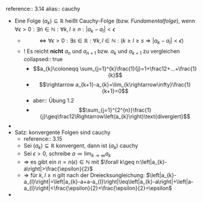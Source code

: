reference:: 3.14
alias:: cauchy

- Eine Folge $\left(a_{k}\right)\subseteq\mathbb{R}$ heißt Cauchy-Folge (bzw. *Fundamentalfolge*), wenn $\forall\epsilon>0:\exists n\in\mathbb{N}:\forall k,l\geq n:\left|a_{k}-a_{l}\right|<\epsilon$
	- $$\Leftrightarrow\forall\epsilon>0:\exists s\in\mathbb{R}:\forall k,l\in\mathbb{N}:\left(k\geq l\geq s\Rightarrow\left|a_{k}-a_{l}\right|<\epsilon\right)$$
	- ! Es reicht **nicht** $a_{n}$ und $a_{n+1}$ bzw. $a_{k}$ und $a_{k+1}$ zu vergleichen
	  collapsed:: true
		- $$a_{k}\coloneqq \sum_{j=1}^{k}\frac{1}{j}=1+\frac12+...+\frac{1}{k}$$
		- $$\rightarrow a_{k+1}-a_{k}=\lim_{k\rightarrow\infty}\frac{1}{k+1}=0$$
		- aber:: Übung 1.2
		- $$\sum_{j=1}^{2^{n}}\frac{1}{j}\geq\frac12\Rightarrow\left(a_{k}\right)\text{divergiert}$$
-
- Satz: konvergente Folgen sind cauchy
	- reference:: 3.15
	- Sei $\left(a_{k}\right)\subseteq\mathbb{R}$ konvergent, dann ist $\left(a_{k}\right)$ cauchy
	- Sei $\epsilon>0$, schreibe $a\coloneqq \lim_{k\rightarrow\infty}a_{k}$
	- => es gibt ein $n=n\left(\epsilon\right)\in\mathbb{N}$ mit $\forall k\geq n:\left|a_{k}-a\right|>\frac{\epsilon}{2}$
	- => für $k,l\geq n$ gilt nach der Dreiecksungleichung: $\left|a_{k}-a_{l}\right|=\left|a_{k}-a+a-a_{l}\right|\leq\left|a_{k}-a\right|+\left|a-a_{l}\right|<\frac{\epsilon}{2}+\frac{\epsilon}{2}=\epsilon$
-